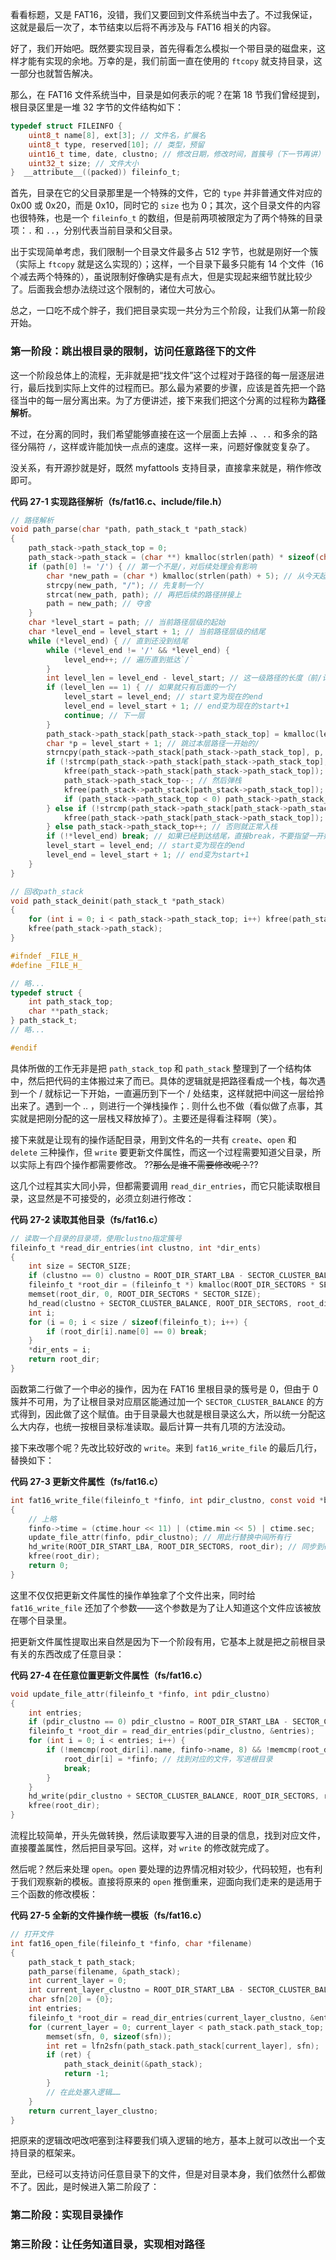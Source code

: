 看看标题，又是 FAT16，没错，我们又要回到文件系统当中去了。不过我保证，这就是最后一次了，本节结束以后将不再涉及与 FAT16 相关的内容。

好了，我们开始吧。既然要实现目录，首先得看怎么模拟一个带目录的磁盘来，这样才能有实现的余地。万幸的是，我们前面一直在使用的 `ftcopy` 就支持目录，这一部分也就暂告解决。

那么，在 FAT16 文件系统当中，目录是如何表示的呢？在第 18 节我们曾经提到，根目录区里是一堆 32 字节的文件结构如下：

```c
typedef struct FILEINFO {
    uint8_t name[8], ext[3]; // 文件名，扩展名
    uint8_t type, reserved[10]; // 类型，预留
    uint16_t time, date, clustno; // 修改日期，修改时间，首簇号（下一节再讲）
    uint32_t size; // 文件大小
}  __attribute__((packed)) fileinfo_t;
```

首先，目录在它的父目录那里是一个特殊的文件，它的 `type` 并非普通文件对应的 0x00 或 0x20，而是 0x10，同时它的 `size` 也为 0；其次，这个目录文件的内容也很特殊，也是一个 `fileinfo_t` 的数组，但是前两项被限定为了两个特殊的目录项：`.` 和 `..`，分别代表当前目录和父目录。

出于实现简单考虑，我们限制一个目录文件最多占 512 字节，也就是刚好一个簇（实际上 `ftcopy` 就是这么实现的）；这样，一个目录下最多只能有 14 个文件（16 个减去两个特殊的），虽说限制好像确实是有点大，但是实现起来细节就比较少了。后面我会想办法绕过这个限制的，诸位大可放心。

总之，一口吃不成个胖子，我们把目录实现一共分为三个阶段，让我们从第一阶段开始。

### 第一阶段：跳出根目录的限制，访问任意路径下的文件

这一个阶段总体上的流程，无非就是把“找文件”这个过程对于路径的每一层逐层进行，最后找到实际上文件的过程而已。那么最为紧要的步骤，应该是首先把一个路径当中的每一层分离出来。为了方便讲述，接下来我们把这个分离的过程称为**路径解析**。

不过，在分离的同时，我们希望能够直接在这一个层面上去掉 `.`、`..` 和多余的路径分隔符 `/`，这样或许能加快一点点的速度。这样一来，问题好像就变复杂了。

没关系，有开源抄就是好，既然 myfattools 支持目录，直接拿来就是，稍作修改即可。

**代码 27-1 实现路径解析（fs/fat16.c、include/file.h）**
```c
// 路径解析
void path_parse(char *path, path_stack_t *path_stack)
{
    path_stack->path_stack_top = 0;
    path_stack->path_stack = (char **) kmalloc(strlen(path) * sizeof(char *)); // 初始化栈
    if (path[0] != '/') { // 第一个不是/，对后续处理会有影响
        char *new_path = (char *) kmalloc(strlen(path) + 5); // 从今天起你就是新的path了
        strcpy(new_path, "/"); // 先复制一个/
        strcat(new_path, path); // 再把后续的路径拼接上
        path = new_path; // 夺舍
    }
    char *level_start = path; // 当前路径层级的起始
    char *level_end = level_start + 1; // 当前路径层级的结尾
    while (*level_end) { // 直到还没到结尾
        while (*level_end != '/' && *level_end) {
            level_end++; // 遍历直到抵达`/`
        }
        int level_len = level_end - level_start; // 这一级路径的长度（前/计后/不计）
        if (level_len == 1) { // 如果就只有后面的一个/
            level_start = level_end; // start变为现在的end
            level_end = level_start + 1; // end变为现在的start+1
            continue; // 下一层
        }
        path_stack->path_stack[path_stack->path_stack_top] = kmalloc(level_len); // 初始化这一层路径栈
        char *p = level_start + 1; // 跳过本层路径一开始的/
        strncpy(path_stack->path_stack[path_stack->path_stack_top], p, level_len - 1); // 将本层路径拷入路径栈，只拷level_len - 1（去掉一开头的/）的长度
        if (!strcmp(path_stack->path_stack[path_stack->path_stack_top], "..")) { // 如果是..
            kfree(path_stack->path_stack[path_stack->path_stack_top]); // 首先释放新的这一层
            path_stack->path_stack_top--; // 然后弹栈
            kfree(path_stack->path_stack[path_stack->path_stack_top]); // 然后旧的那一层也就可以释放了
            if (path_stack->path_stack_top < 0) path_stack->path_stack_top = 0; // 如果都弹到结尾了，那你还真是nb，避免溢出
        } else if (!strcmp(path_stack->path_stack[path_stack->path_stack_top], ".")) {
            kfree(path_stack->path_stack[path_stack->path_stack_top]); // 如果是.，那就相当于白压了，释放即可
        } else path_stack->path_stack_top++; // 否则就正常入栈
        if (!*level_end) break; // 如果已经到达结尾，直接break，不要指望一开始的while
        level_start = level_end; // start变为现在的end
        level_end = level_start + 1; // end变为start+1
    }
}

// 回收path_stack
void path_stack_deinit(path_stack_t *path_stack)
{
    for (int i = 0; i < path_stack->path_stack_top; i++) kfree(path_stack->path_stack[i]);
    kfree(path_stack->path_stack);
}
```
```c
#ifndef _FILE_H_
#define _FILE_H_

// 略...
typedef struct {
    int path_stack_top;
    char **path_stack;
} path_stack_t;
// 略...

#endif
```

具体所做的工作无非是把 `path_stack_top` 和 `path_stack` 整理到了一个结构体中，然后把代码的主体搬过来了而已。具体的逻辑就是把路径看成一个栈，每次遇到一个 / 就标记一下开始，一直遍历到下一个 / 处结束，这样就把中间这一层给拎出来了。遇到一个 .. ，则进行一个弹栈操作；. 则什么也不做（看似做了点事，其实就是把刚分配的这一层栈又释放掉了）。主要还是得看注释啊（笑）。

接下来就是让现有的操作适配目录，用到文件名的一共有 `create`、`open` 和 `delete` 三种操作，但 `write` 要更新文件属性，而这一个过程需要知道父目录，所以实际上有四个操作都需要修改。 ??~~那么是谁不需要修改呢？~~??

这几个过程其实大同小异，但都需要调用 `read_dir_entries`，而它只能读取根目录，这显然是不可接受的，必须立刻进行修改：

**代码 27-2 读取其他目录（fs/fat16.c）**
```c
// 读取一个目录的目录项，使用clustno指定簇号
fileinfo_t *read_dir_entries(int clustno, int *dir_ents)
{
    int size = SECTOR_SIZE;
    if (clustno == 0) clustno = ROOT_DIR_START_LBA - SECTOR_CLUSTER_BALANCE, size = ROOT_DIR_SECTORS * SECTOR_SIZE;
    fileinfo_t *root_dir = (fileinfo_t *) kmalloc(ROOT_DIR_SECTORS * SECTOR_SIZE);
    memset(root_dir, 0, ROOT_DIR_SECTORS * SECTOR_SIZE);
    hd_read(clustno + SECTOR_CLUSTER_BALANCE, ROOT_DIR_SECTORS, root_dir);
    int i;
    for (i = 0; i < size / sizeof(fileinfo_t); i++) {
        if (root_dir[i].name[0] == 0) break; 
    }
    *dir_ents = i;
    return root_dir;
}
```

函数第二行做了一个申必的操作，因为在 FAT16 里根目录的簇号是 0，但由于 0 簇并不可用，为了让根目录对应扇区能通过加一个 `SECTOR_CLUSTER_BALANCE` 的方式得到，因此做了这个赋值。由于目录最大也就是根目录这么大，所以统一分配这么大内存，也统一按根目录标准读取。最后计算一共有几项的方法没动。

接下来改哪个呢？先改比较好改的 `write`。来到 `fat16_write_file` 的最后几行，替换如下：

**代码 27-3 更新文件属性（fs/fat16.c）**
```c
int fat16_write_file(fileinfo_t *finfo, int pdir_clustno, const void *buf, uint32_t size)
{
    // 上略
    finfo->time = (ctime.hour << 11) | (ctime.min << 5) | ctime.sec;
    update_file_attr(finfo, pdir_clustno); // 用此行替换中间所有行
    hd_write(ROOT_DIR_START_LBA, ROOT_DIR_SECTORS, root_dir); // 同步到硬盘
    kfree(root_dir);
    return 0;
}
```

这里不仅仅把更新文件属性的操作单独拿了个文件出来，同时给 `fat16_write_file` 还加了个参数——这个参数是为了让人知道这个文件应该被放在哪个目录里。

把更新文件属性提取出来自然是因为下一个阶段有用，它基本上就是把之前根目录有关的东西改成了任意目录：

**代码 27-4 在任意位置更新文件属性（fs/fat16.c）**
```c
void update_file_attr(fileinfo_t *finfo, int pdir_clustno)
{
    int entries;
    if (pdir_clustno == 0) pdir_clustno = ROOT_DIR_START_LBA - SECTOR_CLUSTER_BALANCE;
    fileinfo_t *root_dir = read_dir_entries(pdir_clustno, &entries);
    for (int i = 0; i < entries; i++) {
        if (!memcmp(root_dir[i].name, finfo->name, 8) && !memcmp(root_dir[i].ext, finfo->ext, 3)) {
            root_dir[i] = *finfo; // 找到对应的文件，写进根目录
            break;
        }
    }
    hd_write(pdir_clustno + SECTOR_CLUSTER_BALANCE, ROOT_DIR_SECTORS, root_dir); // 同步到硬盘
    kfree(root_dir);
}
```

流程比较简单，开头先做转换，然后读取要写入进的目录的信息，找到对应文件，直接覆盖属性，然后把目录写回。这样，对 `write` 的修改就完成了。

然后呢？然后来处理 `open`。`open` 要处理的边界情况相对较少，代码较短，也有利于我们观察新的模板。直接将原来的 `open` 推倒重来，迎面向我们走来的是适用于三个函数的修改模板：

**代码 27-5 全新的文件操作统一模板（fs/fat16.c）**
```c
// 打开文件
int fat16_open_file(fileinfo_t *finfo, char *filename)
{
    path_stack_t path_stack;
    path_parse(filename, &path_stack);
    int current_layer = 0;
    int current_layer_clustno = ROOT_DIR_START_LBA - SECTOR_CLUSTER_BALANCE;
    char sfn[20] = {0};
    int entries;
    fileinfo_t *root_dir = read_dir_entries(current_layer_clustno, &entries);
    for (current_layer = 0; current_layer < path_stack.path_stack_top; current_layer++) {
        memset(sfn, 0, sizeof(sfn));
        int ret = lfn2sfn(path_stack.path_stack[current_layer], sfn);
        if (ret) {
            path_stack_deinit(&path_stack);
            return -1;
        }
        // 在此处塞入逻辑……
    }
    return current_layer_clustno;
}
```

把原来的逻辑改吧改吧塞到注释要我们填入逻辑的地方，基本上就可以改出一个支持目录的框架来。

至此，已经可以支持访问任意目录下的文件，但是对目录本身，我们依然什么都做不了。因此，是时候进入第二阶段了：

### 第二阶段：实现目录操作

### 第三阶段：让任务知道目录，实现相对路径